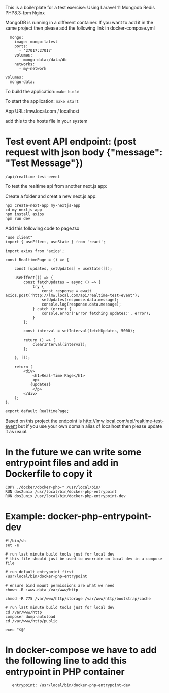 
This is a boilerplate for a test exercise:
Using Laravel 11
Mongodb
Redis
PHP8.3-fpm
Nginx


MongoDB is running in a different container. If you want to add it in the same project then please add the following link in docker-compose.yml

```
  mongo:
    image: mongo:latest
    ports:
      - '27017:27017'
    volumes:
      - mongo-data:/data/db
    networks:
      - my-network

volumes:
  mongo-data:
```

To build the application:
``` make build ```

To start the application:
``` make start ```

App URL: lmw.local.com / localhost

add this to the hosts file in your system

# Test event API endpoint: (post request with json body {"message": "Test Message"})
```
/api/realtime-test-event
```

To test the realtime api from another next.js app:

Create a folder and creat a new next.js app:
```
npx create-next-app my-nextjs-app
cd my-nextjs-app
npm install axios
npm run dev
```

Add this following code to page.tsx
```
"use client"
import { useEffect, useState } from 'react';

import axios from 'axios';

const RealtimePage = () => {

    const [updates, setUpdates] = useState([]);

    useEffect(() => {
        const fetchUpdates = async () => {
            try {
                const response = await axios.post('http://lmw.local.com/api/realtime-test-event');
                setUpdates(response.data.message);
                console.log(response.data.message);
            } catch (error) {
                console.error('Error fetching updates:', error);
            }
        };

        const interval = setInterval(fetchUpdates, 5000);
       
        return () => {
            clearInterval(interval);
        };

    }, []);

    return (
        <div>
            <h1>Real-Time Page</h1>
            <p>
           {updates}
            </p>
        </div>
    );
};

export default RealtimePage;

```
Based on this project the endpoint is http://lmw.local.com/api/realtime-test-event but if you use your own domain alias of localhost then please update it as usual. 

# In the future we can write some entrypoint files and add in Dockerfile to copy it
```
COPY ./docker/docker-php-* /usr/local/bin/
RUN dos2unix /usr/local/bin/docker-php-entrypoint
RUN dos2unix /usr/local/bin/docker-php-entrypoint-dev
```


# Example: docker-php-entrypoint-dev

```
#!/bin/sh
set -e

# run last minute build tools just for local dev
# this file should just be used to override on local dev in a compose file

# run default entrypoint first
/usr/local/bin/docker-php-entrypoint

# ensure bind mount permissions are what we need
chown -R :www-data /var/www/http

chmod -R 775 /var/www/http/storage /var/www/http/bootstrap/cache
  
# run last minute build tools just for local dev
cd /var/www/http
composer dump-autoload
cd /var/www/http/public

exec "$@"
```

# In docker-compose we have to add the following line to add this entrypoint in PHP container

```
   entrypoint: /usr/local/bin/docker-php-entrypoint-dev
```